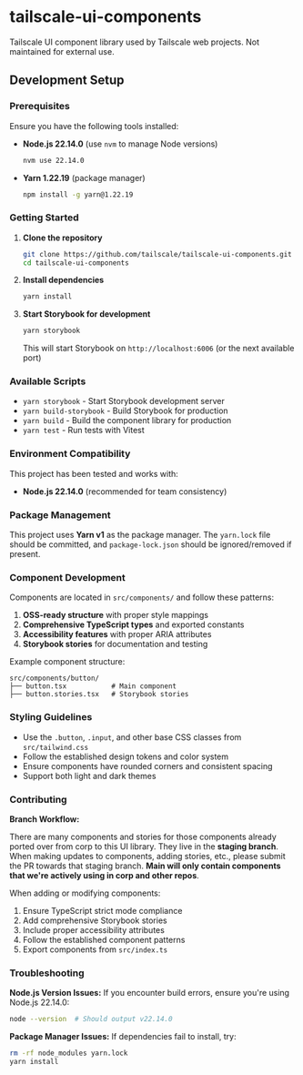 # tailscale-ui-components

Tailscale UI component library used by Tailscale web projects. Not maintained for external use.

## Development Setup

### Prerequisites

Ensure you have the following tools installed:

- **Node.js 22.14.0** (use `nvm` to manage Node versions)
  ```bash
  nvm use 22.14.0
  ```
- **Yarn 1.22.19** (package manager)
  ```bash
  npm install -g yarn@1.22.19
  ```

### Getting Started

1. **Clone the repository**
   ```bash
   git clone https://github.com/tailscale/tailscale-ui-components.git
   cd tailscale-ui-components
   ```

2. **Install dependencies**
   ```bash
   yarn install
   ```

3. **Start Storybook for development**
   ```bash
   yarn storybook
   ```
   This will start Storybook on `http://localhost:6006` (or the next available port)

### Available Scripts

- `yarn storybook` - Start Storybook development server
- `yarn build-storybook` - Build Storybook for production
- `yarn build` - Build the component library for production
- `yarn test` - Run tests with Vitest

### Environment Compatibility

This project has been tested and works with:
- **Node.js 22.14.0** (recommended for team consistency)

### Package Management

This project uses **Yarn v1** as the package manager. The `yarn.lock` file should be committed, and `package-lock.json` should be ignored/removed if present.

### Component Development

Components are located in `src/components/` and follow these patterns:

1. **OSS-ready structure** with proper style mappings
2. **Comprehensive TypeScript types** and exported constants
3. **Accessibility features** with proper ARIA attributes
4. **Storybook stories** for documentation and testing

Example component structure:
```
src/components/button/
├── button.tsx           # Main component
├── button.stories.tsx   # Storybook stories
```

### Styling Guidelines

- Use the `.button`, `.input`, and other base CSS classes from `src/tailwind.css`
- Follow the established design tokens and color system
- Ensure components have rounded corners and consistent spacing
- Support both light and dark themes

### Contributing

**Branch Workflow:**

There are many components and stories for those components already ported over from corp to this UI library. They live in the **staging branch**. When making updates to components, adding stories, etc., please submit the PR towards that staging branch. **Main will only contain components that we're actively using in corp and other repos**.

When adding or modifying components:

1. Ensure TypeScript strict mode compliance
2. Add comprehensive Storybook stories
3. Include proper accessibility attributes
4. Follow the established component patterns
5. Export components from `src/index.ts`

### Troubleshooting

**Node.js Version Issues:**
If you encounter build errors, ensure you're using Node.js 22.14.0:
```bash
node --version  # Should output v22.14.0
```

**Package Manager Issues:**
If dependencies fail to install, try:
```bash
rm -rf node_modules yarn.lock
yarn install
```